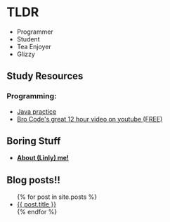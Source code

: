 # TLDR
- Programmer 
- Student
- Tea Enjoyer
- Glizzy
## Study Resources 

### Programming:
- [Java practice](https://programmingbydoing.com/)
- [Bro Code's great 12 hour video on youtube (FREE)](https://www.youtube.com/watch?v=xk4_1vDrzzo)

## Boring Stuff

- **[About (Linly) me!](https://linlyboi.github.io/about)**



## Blog posts!! 

<ul>
  {% for post in site.posts %}
    <li>
      <a href="{{ post.url }}">{{ post.title }}</a>
    </li>
  {% endfor %}
</ul>
